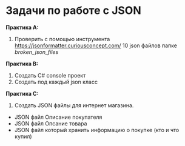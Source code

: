 # Задачи по работе с JSON

**Практика A:**

1. Проверить с помощью инструмента https://jsonformatter.curiousconcept.com/ 10 json файлов папке *broken_json_files*

**Практика B:**
1. Создать C# console проект
2. Создать под каждый json класс

**Практика С:**

1. Создать JSON файлы для интернет магазина.
- JSON файл Описание покупателя
- JSON файл Опсание товара
- JSON файл который хранить информацию о покупке (кто и что купил)